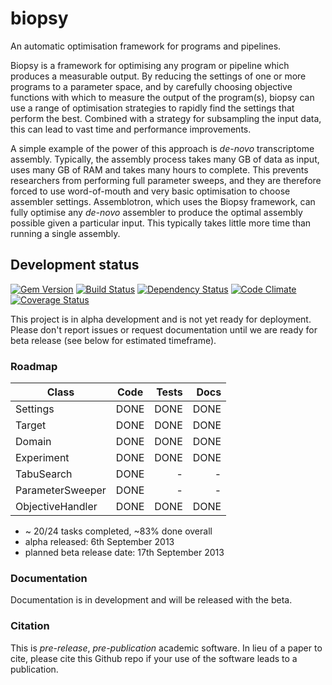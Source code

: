 biopsy
==========

An automatic optimisation framework for programs and pipelines.

Biopsy is a framework for optimising any program or pipeline which produces a measurable output. By reducing the settings of one or more programs to a parameter space, and by carefully choosing objective functions with which to measure the output of the program(s), biopsy can use a range of optimisation strategies to rapidly find the settings that perform the best. Combined with a strategy for subsampling the input data, this can lead to vast time and performance improvements.

A simple example of the power of this approach is *de-novo* transcriptome assembly. Typically, the assembly process takes many GB of data as input, uses many GB of RAM and takes many hours to complete. This prevents researchers from performing full parameter sweeps, and they are therefore forced to use word-of-mouth and very basic optimisation to choose assembler settings. Assemblotron, which uses the Biopsy framework, can fully optimise any *de-novo* assembler to produce the optimal assembly possible given a particular input. This typically takes little more time than running a single assembly.

## Development status

[![Gem Version](https://badge.fury.io/rb/biopsy.png)][gem]
[![Build Status](https://secure.travis-ci.org/Blahah/biopsy.png?branch=master)][travis]
[![Dependency Status](https://gemnasium.com/Blahah/biopsy.png?travis)][gemnasium]
[![Code Climate](https://codeclimate.com/github/Blahah/biopsy.png)][codeclimate]
[![Coverage Status](https://coveralls.io/repos/Blahah/biopsy/badge.png?branch=master)][coveralls]

[gem]: https://badge.fury.io/rb/biopsy
[travis]: https://travis-ci.org/Blahah/biopsy
[gemnasium]: https://gemnasium.com/Blahah/biopsy
[codeclimate]: https://codeclimate.com/github/Blahah/biopsy
[coveralls]: https://coveralls.io/r/Blahah/biopsy

This project is in alpha development and is not yet ready for deployment. 
Please don't report issues or request documentation until we are ready for beta release (see below for estimated timeframe).

### Roadmap

| Class            | Code   | Tests   | Docs   |
| ------------     | :----: | ------: | -----: |
| Settings         | DONE   | DONE    | DONE   |
| Target           | DONE   | DONE    | DONE   |
| Domain           | DONE   | DONE    | DONE   |
| Experiment       | DONE   | DONE    | DONE   |
| TabuSearch       | DONE   | -       | -      |
| ParameterSweeper | DONE   | -       | -      |
| ObjectiveHandler | DONE   | DONE    | DONE   |

* ~ 20/24 tasks completed, ~83% done overall
* alpha released: 6th September 2013
* planned beta release date: 17th September 2013

### Documentation

Documentation is in development and will be released with the beta.

### Citation

This is *pre-release*, *pre-publication* academic software. In lieu of a paper to cite, please cite this Github repo if your use of the software leads to a publication.